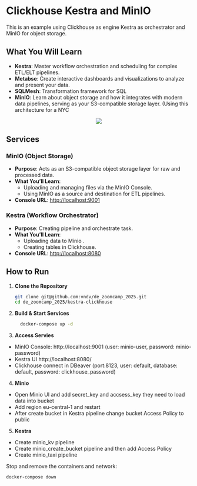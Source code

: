 # Clickhouse Kestra and MinIO

This is an example using Clickhouse as engine Kestra as orchestrator and MinIO for object storage.

## What You Will Learn

- **Kestra**: Master workflow orchestration and scheduling for complex ETL/ELT pipelines.
- **Metabse**: Create interactive dashboards and visualizations to analyze and present your data.
- **SQLMesh**: Transformation framework for SQL
- **MinIO**: Learn about object storage and how it integrates with modern data pipelines, serving as your S3-compatible storage layer. (Using this architecture for a NYC 

<p align='center'>
  <img src='mds.png')
</p>

## Services

### MinIO (Object Storage)
- **Purpose**: Acts as an S3-compatible object storage layer for raw and processed data.
- **What You’ll Learn**:
  - Uploading and managing files via the MinIO Console.
  - Using MinIO as a source and destination for ETL pipelines.
- **Console URL**: [http://localhost:9001](http://localhost:9001)

### Kestra (Workflow Orchestrator)
- **Purpose**: Creating pipeline and orchestrate task.
- **What You’ll Learn**:
  - Uploading data to Minio .
  - Creating tables in Clickhouse.
- **Console URL**: [http://localhost:8080](http://localhost:8080)




## How to Run

1. **Clone the Repository**  
   ```bash
   git clone git@github.com:vndv/de_zoomcamp_2025.git
   cd de_zoomcamp_2025/kestra-clickhouse
   ```

2. **Build & Start Services**
    ``` bash
      docker-compose up -d
    ```

3. **Access Servies**
 - MinIO Console: http://localhost:9001 (user: minio-user, password: minio-password)
 - Kestra UI http://localhost:8080/
 - Clickhouse connect in DBeaver (port:8123, user: default, database: default, password: clickhouse_password)

4. **Minio**
 - Open Minio UI and add secret_key and accsess_key they need to load data into bucket
 - Add region eu-central-1 and restart
 - After create bucket in Kestra pipeline change bucket Access Policy to public 

5. **Kestra**
  - Create minio_kv pipeline
  - Create minio_create_bucket pipeline and then add Access Policy
  - Create minio_taxi pipeline


Stop and remove the containers and network:
```shell
docker-compose down
```
